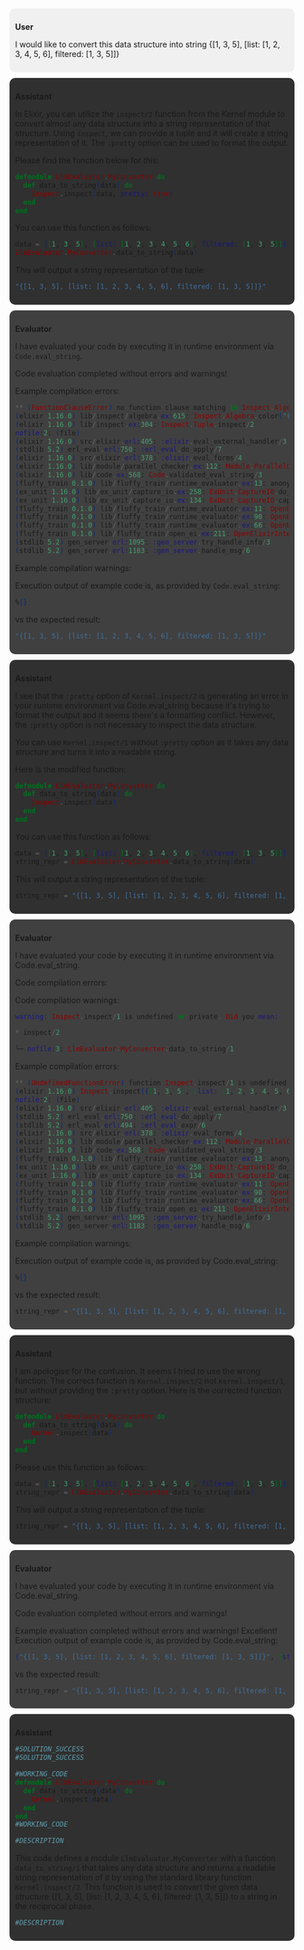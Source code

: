 <div style="background-color:#F0F0F0; padding:10px; border-radius:10px; margin-bottom:10px;">

**User**

I would like to convert this data structure into string
{[1, 3, 5], [list: [1, 2, 3, 4, 5, 6], filtered: [1, 3, 5]]}

</div>

<div style="background-color:#303030; padding:10px; border-radius:10px; margin-top:10px;">

**Assistant**

In Elixir, you can utilize the `inspect/2` function from the Kernel module to convert almost any data structure into a string representation of that structure. Using `inspect`, we can provide a tuple and it will create a string representation of it. The `:pretty` option can be used to format the output.

Please find the function below for this:

```elixir
defmodule LlmEvaluator.MyConverter do
  def data_to_string(data) do
    Inspect.inspect(data, pretty: true)
  end
end
```

You can use this function as follows:

```elixir
data = {[1, 3, 5], [list: [1, 2, 3, 4, 5, 6], filtered: [1, 3, 5]]}
LlmEvaluator.MyConverter.data_to_string(data)
```

This will output a string representation of the tuple:

```elixir
"{[1, 3, 5], [list: [1, 2, 3, 4, 5, 6], filtered: [1, 3, 5]]}"
```
</div>

<div style="background-color:#404040; padding:10px; border-radius:10px; margin-top:10px;">

**Evaluator**

I have evaluated your code by executing it in runtime environment via `Code.eval_string`.

Code evaluation completed without errors and warnings!

Example compilation errors:
```elixir
** (FunctionClauseError) no function clause matching in Inspect.Algebra.color/3
(elixir 1.16.0) lib/inspect/algebra.ex:615: Inspect.Algebra.color("{", :tuple, [pretty: true])
(elixir 1.16.0) lib/inspect.ex:304: Inspect.Tuple.inspect/2
nofile:2: (file)
(elixir 1.16.0) src/elixir.erl:405: :elixir.eval_external_handler/3
(stdlib 5.2) erl_eval.erl:750: :erl_eval.do_apply/7
(elixir 1.16.0) src/elixir.erl:378: :elixir.eval_forms/4
(elixir 1.16.0) lib/module/parallel_checker.ex:112: Module.ParallelChecker.verify/1
(elixir 1.16.0) lib/code.ex:568: Code.validated_eval_string/3
(fluffy_train 0.1.0) lib/fluffy_train/runtime_evaluator.ex:13: anonymous fn/2 in OpenElixirIntelligence.RuntimeEvaluator.evaluate/1
(ex_unit 1.16.0) lib/ex_unit/capture_io.ex:258: ExUnit.CaptureIO.do_with_io/3
(ex_unit 1.16.0) lib/ex_unit/capture_io.ex:134: ExUnit.CaptureIO.capture_io/2
(fluffy_train 0.1.0) lib/fluffy_train/runtime_evaluator.ex:11: OpenElixirIntelligence.RuntimeEvaluator.evaluate/1
(fluffy_train 0.1.0) lib/fluffy_train/runtime_evaluator.ex:90: OpenElixirIntelligence.RuntimeEvaluator.evaluate_example/2
(fluffy_train 0.1.0) lib/fluffy_train/runtime_evaluator.ex:66: OpenElixirIntelligence.RuntimeEvaluator.evaluate_and_construct_message/3
(fluffy_train 0.1.0) lib/fluffy_train/open_ei.ex:211: OpenElixirIntelligence.OpenEI.handle_info/2
(stdlib 5.2) gen_server.erl:1095: :gen_server.try_handle_info/3
(stdlib 5.2) gen_server.erl:1183: :gen_server.handle_msg/6
```

Example compilation warnings:

Execution output of example code is, as provided by `Code.eval_string`:
```elixir
%{}
```
vs the expected result: 
```elixir
"{[1, 3, 5], [list: [1, 2, 3, 4, 5, 6], filtered: [1, 3, 5]]}"
```

</div>

<div style="background-color:#303030; padding:10px; border-radius:10px; margin-top:10px;">

**Assistant**

I see that the `:pretty` option of `Kernel.inspect/2` is generating an error in your runtime environment via Code.eval_string because it's trying to format the output and it seems there's a formatting conflict. However, the `:pretty` option is not necessary to inspect the data structure.

You can use `Kernel.inspect/1` without `:pretty` option as it takes any data structure and turns it into a readable string.

Here is the modified function:

```elixir
defmodule LlmEvaluator.MyConverter do
  def data_to_string(data) do
    Inspect.inspect(data)
  end
end
```

You can use this function as follows:

```elixir
data = {[1, 3, 5], [list: [1, 2, 3, 4, 5, 6], filtered: [1, 3, 5]]}
string_repr = LlmEvaluator.MyConverter.data_to_string(data)
```

This will output a string representation of the tuple:

```elixir
string_repr = "{[1, 3, 5], [list: [1, 2, 3, 4, 5, 6], filtered: [1, 3, 5]]}"
```

</div>

<div style="background-color:#404040; padding:10px; border-radius:10px; margin-top:10px;">

**Evaluator**

I have evaluated your code by executing it in runtime environment via Code.eval_string.

Code compilation errors:

Code compilation warnings:
```elixir
warning: Inspect.inspect/1 is undefined or private. Did you mean:

* inspect/2

└─ nofile:3: LlmEvaluator.MyConverter.data_to_string/1
```

Example compilation errors:
```elixir
** (UndefinedFunctionError) function Inspect.inspect/1 is undefined or private
(elixir 1.16.0) Inspect.inspect({[1, 3, 5], [list: [1, 2, 3, 4, 5, 6], filtered: [1, 3, 5]]})
nofile:2: (file)
(elixir 1.16.0) src/elixir.erl:405: :elixir.eval_external_handler/3
(stdlib 5.2) erl_eval.erl:750: :erl_eval.do_apply/7
(stdlib 5.2) erl_eval.erl:494: :erl_eval.expr/6
(elixir 1.16.0) src/elixir.erl:378: :elixir.eval_forms/4
(elixir 1.16.0) lib/module/parallel_checker.ex:112: Module.ParallelChecker.verify/1
(elixir 1.16.0) lib/code.ex:568: Code.validated_eval_string/3
(fluffy_train 0.1.0) lib/fluffy_train/runtime_evaluator.ex:13: anonymous fn/2 in OpenElixirIntelligence.RuntimeEvaluator.evaluate/1
(ex_unit 1.16.0) lib/ex_unit/capture_io.ex:258: ExUnit.CaptureIO.do_with_io/3
(ex_unit 1.16.0) lib/ex_unit/capture_io.ex:134: ExUnit.CaptureIO.capture_io/2
(fluffy_train 0.1.0) lib/fluffy_train/runtime_evaluator.ex:11: OpenElixirIntelligence.RuntimeEvaluator.evaluate/1
(fluffy_train 0.1.0) lib/fluffy_train/runtime_evaluator.ex:90: OpenElixirIntelligence.RuntimeEvaluator.evaluate_example/2
(fluffy_train 0.1.0) lib/fluffy_train/runtime_evaluator.ex:66: OpenElixirIntelligence.RuntimeEvaluator.evaluate_and_construct_message/3
(fluffy_train 0.1.0) lib/fluffy_train/open_ei.ex:211: OpenElixirIntelligence.OpenEI.handle_info/2
(stdlib 5.2) gen_server.erl:1095: :gen_server.try_handle_info/3
(stdlib 5.2) gen_server.erl:1183: :gen_server.handle_msg/6
```

Example compilation warnings:

Execution output of example code is, as provided by Code.eval_string:
```elixir
%{}
```
vs the expected result: 
```elixir
string_repr = "{[1, 3, 5], [list: [1, 2, 3, 4, 5, 6], filtered: [1, 3, 5]]}"
```

</div>

<div style="background-color:#303030; padding:10px; border-radius:10px; margin-top:10px;">

**Assistant**

I am apologise for the confusion. It seems I tried to use the wrong function. The correct function is `Kernel.inspect/2` not `Kernel.inspect/1`, but without providing the `:pretty` option. Here is the corrected function structure:
```elixir
defmodule LlmEvaluator.MyConverter do
  def data_to_string(data) do
    Kernel.inspect(data)
  end
end
```

Please use this function as follows:

```elixir
data = {[1, 3, 5], [list: [1, 2, 3, 4, 5, 6], filtered: [1, 3, 5]]}
string_repr = LlmEvaluator.MyConverter.data_to_string(data)
```

This will output a string representation of the tuple:

```elixir
string_repr = "{[1, 3, 5], [list: [1, 2, 3, 4, 5, 6], filtered: [1, 3, 5]]}"
```
</div>

<div style="background-color:#404040; padding:10px; border-radius:10px; margin-top:10px;">

**Evaluator**

I have evaluated your code by executing it in runtime environment via Code.eval_string.

Code evaluation completed without errors and warnings!

Example evaluation completed without errors and warnings! Excellent!
Execution output of example code is, as provided by Code.eval_string:
```elixir
{"{[1, 3, 5], [list: [1, 2, 3, 4, 5, 6], filtered: [1, 3, 5]]}", [string_repr: "{[1, 3, 5], [list: [1, 2, 3, 4, 5, 6], filtered: [1, 3, 5]]}", data: {[1, 3, 5], [list: [1, 2, 3, 4, 5, 6], filtered: [1, 3, 5]]}]}
```
vs the expected result: 
```elixir
string_repr = "{[1, 3, 5], [list: [1, 2, 3, 4, 5, 6], filtered: [1, 3, 5]]}"
```
</div>

<div style="background-color:#303030; padding:10px; border-radius:10px; margin-top:10px;">

**Assistant**

```elixir
#SOLUTION_SUCCESS
#SOLUTION_SUCCESS
```

```elixir
#WORKING_CODE
defmodule LlmEvaluator.MyConverter do
  def data_to_string(data) do
    Kernel.inspect(data)
  end
end
#WORKING_CODE
```

```elixir
#DESCRIPTION
```
This code defines a module `LlmEvaluator.MyConverter` with a function `data_to_string/1` that takes any data structure and returns a readable string representation of it by using the standard library function `Kernel.inspect/2`. This function is used to convert the given data structure {[1, 3, 5], [list: [1, 2, 3, 4, 5, 6], filtered: [1, 3, 5]]} to a string in the reciprocal phase.
```elixir
#DESCRIPTION
```

</div>


